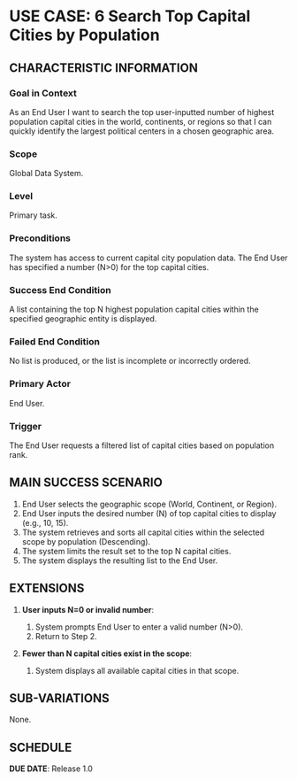 # USE CASE: 6 Search Top Capital Cities by Population

## CHARACTERISTIC INFORMATION

### Goal in Context

As an End User I want to search the top user-inputted number of highest population capital cities in the world, continents, or regions so that I can quickly identify the largest political centers in a chosen geographic area.

### Scope

Global Data System.

### Level

Primary task.

### Preconditions

The system has access to current capital city population data.
The End User has specified a number (N>0) for the top capital cities.

### Success End Condition

A list containing the top N highest population capital cities within the specified geographic entity is displayed.

### Failed End Condition

No list is produced, or the list is incomplete or incorrectly ordered.

### Primary Actor

End User.

### Trigger

The End User requests a filtered list of capital cities based on population rank.

## MAIN SUCCESS SCENARIO

1. End User selects the geographic scope (World, Continent, or Region).
2. End User inputs the desired number (N) of top capital cities to display (e.g., 10, 15).
3. The system retrieves and sorts all capital cities within the selected scope by population (Descending).
4. The system limits the result set to the top N capital cities.
5. The system displays the resulting list to the End User.

## EXTENSIONS

1. **User inputs N=0 or invalid number**:
    1. System prompts End User to enter a valid number (N>0).
    2. Return to Step 2.

2. **Fewer than N capital cities exist in the scope**:
    1. System displays all available capital cities in that scope.

## SUB-VARIATIONS

None.

## SCHEDULE

**DUE DATE**: Release 1.0
